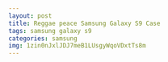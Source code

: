 ```yaml
---
layout: post
title: Reggae peace Samsung Galaxy S9 Case
tags: samsung galaxy s9
categories: samsung
img: 1zin0nJxlJDJ7meB1LUsgyWqoVDxtTs8m
---
```

